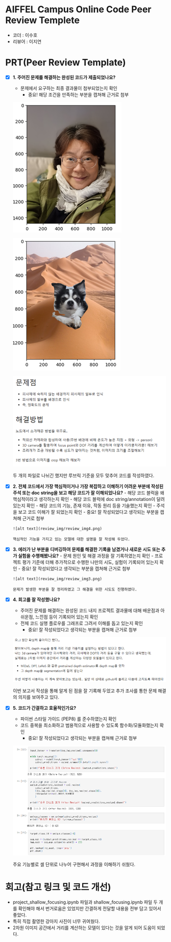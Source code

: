 # AIFFEL Campus Online Code Peer Review Templete

- 코더 : 이수호
- 리뷰어 : 이지연

# PRT(Peer Review Template)

- [x] **1. 주어진 문제를 해결하는 완성된 코드가 제출되었나요?**

  - 문제에서 요구하는 최종 결과물이 첨부되었는지 확인
    - 중요! 해당 조건을 만족하는 부분을 캡쳐해 근거로 첨부

  ![alt text](review_img/review_img1.png)

  ![alt text](review_img/review_img2.png)

  ![alt text](review_img/review_img3.png)

  두 개의 파일로 나뉘긴 했지만 루브릭 기준을 모두 맞추어 코드를 작성하였다.

- [x] **2. 전체 코드에서 가장 핵심적이거나 가장 복잡하고 이해하기 어려운 부분에 작성된
      주석 또는 doc string을 보고 해당 코드가 잘 이해되었나요?** - 해당 코드 블럭을 왜 핵심적이라고 생각하는지 확인 - 해당 코드 블럭에 doc string/annotation이 달려 있는지 확인 - 해당 코드의 기능, 존재 이유, 작동 원리 등을 기술했는지 확인 - 주석을 보고 코드 이해가 잘 되었는지 확인 - 중요! 잘 작성되었다고 생각되는 부분을 캡쳐해 근거로 첨부

      ![alt text](review_img/review_img4.png)

      핵심적인 기능을 가지고 있는 모델에 대한 설명을 잘 작성해 두었다.

- [x] **3. 에러가 난 부분을 디버깅하여 문제를 해결한 기록을 남겼거나
      새로운 시도 또는 추가 실험을 수행해봤나요?** - 문제 원인 및 해결 과정을 잘 기록하였는지 확인 - 프로젝트 평가 기준에 더해 추가적으로 수행한 나만의 시도,
      실험이 기록되어 있는지 확인 - 중요! 잘 작성되었다고 생각되는 부분을 캡쳐해 근거로 첨부

      ![alt text](review_img/review_img3.png)

      문제가 발생한 부분을 잘 정리하였고 그 해결을 위한 시도도 진행하였다.

- [x] **4. 회고를 잘 작성했나요?**

  - 주어진 문제를 해결하는 완성된 코드 내지 프로젝트 결과물에 대해
    배운점과 아쉬운점, 느낀점 등이 기록되어 있는지 확인
  - 전체 코드 실행 플로우를 그래프로 그려서 이해를 돕고 있는지 확인
    - 중요! 잘 작성되었다고 생각되는 부분을 캡쳐해 근거로 첨부

  ![alt text](review_img/review_img5.png)

  이번 보고서 작성을 통해 알게 된 점을 잘 기록해 두었고 추가 조사를 통한 문제 해결의 의지를 보여주고 있다.

- [x] **5. 코드가 간결하고 효율적인가요?**

  - 파이썬 스타일 가이드 (PEP8) 를 준수하였는지 확인
  - 코드 중복을 최소화하고 범용적으로 사용할 수 있도록 함수화/모듈화했는지 확인
    - 중요! 잘 작성되었다고 생각되는 부분을 캡쳐해 근거로 첨부

  ![alt text](review_img/review_img6.png)

  주요 기능별로 셀 단위로 나누어 구현해서 과정을 이해하기 쉬웠다.

# 회고(참고 링크 및 코드 개선)

- project_shallow_focusing.ipynb 파일과 shallow_focusing.ipynb 파일 두 개를 확인해야 해서 번거로움은 있었지만 간결하게 전달할 내용을 전부 담고 있어서 좋았다.
- 특히 직접 촬영한 강아지 사진이 너무 귀여웠다.
- 2차원 이미지 공간에서 거리를 계산하는 모델이 있다는 것을 알게 되어 도움이 되었다.
